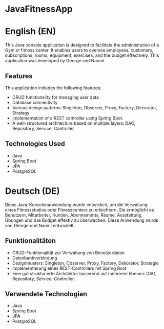 # JavaFitnessApp
# English (EN)
This Java console application is designed to facilitate the administration of a Gym or fitness center. It enables users to oversee employees, customers, subscriptions, rooms, equipment, exercises, and the budget effectively.
This application was developed by George and Naomi.
## Features
This application includes the following features:
- CRUD functionality for managing user data
- Database connectivity
- Various design patterns: Singleton, Observer, Proxy, Factory, Decorator, Strategy
- Implementation of a REST controller using Spring Boot.
- A well-structured architecture based on multiple layers: DAO, Repository, Service, Controller.
## Technologies Used
- Java
- Spring Boot
- JPA
- PostgreSQL

# Deutsch (DE)
Diese Java-Konsolenanwendung wurde entwickelt, um die Verwaltung eines Fitnessstudios oder Fitnesscenters zu erleichtern. Sie ermöglicht es Benutzern, Mitarbeiter, Kunden, Abonnements, Räume, Ausstattung, Übungen und das Budget effektiv zu überwachen.
Diese Anwendung wurde von George und Naomi entwickelt.
## Funktionalitäten
- CRUD-Funktionalität zur Verwaltung von Benutzerdaten
- Datenbankverbindung
- Designmusters: Singleton, Observer, Proxy, Factory, Dekorator, Strategie
- Implementierung eines REST-Controllers mit Spring Boot
- Eine gut strukturierte Architektur basierend auf mehreren Ebenen: DAO, Repository, Service, Controller.
## Verwendete Technologien
- Java
- Spring Boot
- JPA
- PostgreSQL

